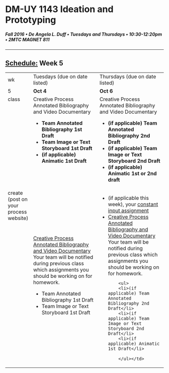 # DM-UY 1143 Ideation and Prototyping
##### Fall 2016 • De Angela L. Duff • Tuesdays and Thursdays • 10:30-12:20pm • 2MTC MAGNET 811

---
## [Schedule:](schedule.md) Week 5


<table>
<tr>
<td>wk</td>
<td>Tuesdays (due on date listed)</td>
<td>Thursdays (due on date listed)</td>
</tr>
<tr>
  <td valign="top">5</td>
  <td valign="top" width="48%"><strong>Oct 4</strong></td>
  <td valign="top" width="48%"><strong>Oct 6</strong></td>
</tr>
<tr>
<td valign="top">class</td>
<td valign="top">
  Creative Process Annotated Bibliography and Video Documentary <strong>
        <ul>
        <li>Team Annotated Bibliography 1st Draft</li>
        <li>Team Image or Text Storyboard 1st Draft</li>
        <li>(if applicable) Animatic 1st Draft</li>
        </ul></strong>
</td>

<!-- 2nd column class -->
<td valign="top" width="48%">
Creative Process Annotated Bibliography and Video Documentary 
        <strong>
        <ul>
        <li>(if applicable) Team Annotated Bibliography 2nd Draft</li>
        <li>(if applicable) Team Image or Text Storyboard 2nd Draft</li>
        <li>(if applicable) Animatic 1st or 2nd draft</li>
        </ul>
</td>
 
</tr>




<!-- do -->
<tr>
  <td valign="top">create (post on your process website)</td>
  <td><a href="creative_process.md">Creative Process Annotated Bibliography and Video Documentary</a> Your team will be notified during previous class which assignments you should be working on for homework.
        <ul>
        <li>Team Annotated Bibliography 1st Draft</li>
        <li>Team Image or Text Storyboard 1st Draft</li>
        </ul></td>
  <td valign="top">
  <ul>
  <li>(if applicable this week), your <a href="">constant input assignment</a></li>
  <li><a href="creative_process.md">Creative Process Annotated Bibliography and Video Documentary</a> Your team will be notified during previous class which assignments you should be working on for homework.</li>
   
        <ul>
        <li>(if applicable) Team Annotated Bibliography 2nd Draft</li>
        <li>(if applicable) Team Image or Text Storyboard 2nd Draft</li>
        <li>(if applicable) Animatic 1st Draft</li>
        
        </ul></td>
</table>



